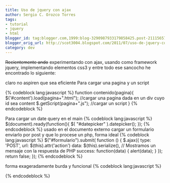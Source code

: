 ```yaml
---
title: Uso de jquery con ajax
author: Sergio C. Orozco Torres
tags:
- tutorial
- jquery
- html
blogger_id: tag:blogger.com,1999:blog-3290987933179858425.post-2111565777799621636
blogger_orig_url: http://scot3004.blogspot.com/2011/07/uso-de-jquery-con-ajax.html
category: dev
---
```


~~Recientemente ando~~ experimentando con ajax, usando como framework jquery, implementando elementos css3 y entre todo ese sancocho he encontrado lo siguiente:<br />
<!-- more -->
claro no aspiren que sea eficiente
Para cargar una pagina y un script

{% codeblock lang:javascript %}
function contenido(pagina){
  $('#content').load(pagina+".html");
  //cargar una pagina dada en un div cuyo id sea content
  $.getScript(pagina+".js"); //cargar un script
}
{% endcodeblock %}

Para cargar un date query en el main
{% codeblock lang:javascript %}
$(document).ready(function(){
  $( "#datepicker" ).datepicker();
});
{% endcodeblock %}
usado en el documento externo
cargar un formulario enviarlo por post y que lo procese un php, forma ideal
{% codeblock lang:javascript %}
$("#formulario").submit( function () {
  $.ajax({
    type: 'POST',
    url: $(this).attr('action')
    data: $(this).serialize(),
    // Mostramos un mensaje con la respuesta de PHP
    success: function(data) {
      alert(data);
    }
  });
  return false;
});
{% endcodeblock %}

forma exageradamente burda y funcional
{% codeblock lang:javascript %}
 <form action="recibidos.php" autocomplete="on" id="formulario"
    method="POST" name="formulario" onsubmit="
    $.ajax({
      type: "POST",
      url: "recibidos.php",
      data: $(this).serialize(),
      // Mostramos un mensaje con la respuesta de PHP
      success: function(data) {
        alert(data);
      }
    });
    return false;"
    </form>
{% endcodeblock %}
